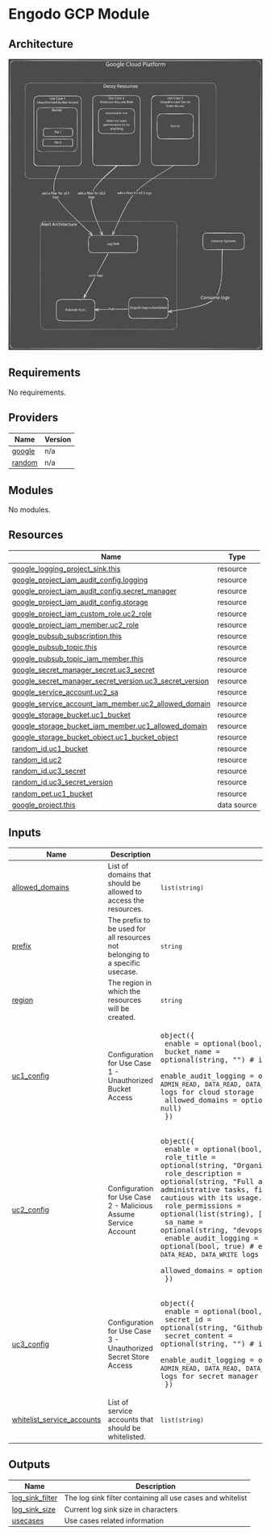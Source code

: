 <!-- markdownlint-disable MD033 MD034 -->

# Engodo GCP Module

## Architecture

![GCP Architecture](../attachments/architecture/gcp_arch.svg)
<!-- BEGIN_TF_DOCS -->
## Requirements

No requirements.

## Providers

| Name | Version |
|------|---------|
| <a name="provider_google"></a> [google](#provider\_google) | n/a |
| <a name="provider_random"></a> [random](#provider\_random) | n/a |

## Modules

No modules.

## Resources

| Name | Type |
|------|------|
| [google_logging_project_sink.this](https://registry.terraform.io/providers/hashicorp/google/latest/docs/resources/logging_project_sink) | resource |
| [google_project_iam_audit_config.logging](https://registry.terraform.io/providers/hashicorp/google/latest/docs/resources/project_iam_audit_config) | resource |
| [google_project_iam_audit_config.secret_manager](https://registry.terraform.io/providers/hashicorp/google/latest/docs/resources/project_iam_audit_config) | resource |
| [google_project_iam_audit_config.storage](https://registry.terraform.io/providers/hashicorp/google/latest/docs/resources/project_iam_audit_config) | resource |
| [google_project_iam_custom_role.uc2_role](https://registry.terraform.io/providers/hashicorp/google/latest/docs/resources/project_iam_custom_role) | resource |
| [google_project_iam_member.uc2_role](https://registry.terraform.io/providers/hashicorp/google/latest/docs/resources/project_iam_member) | resource |
| [google_pubsub_subscription.this](https://registry.terraform.io/providers/hashicorp/google/latest/docs/resources/pubsub_subscription) | resource |
| [google_pubsub_topic.this](https://registry.terraform.io/providers/hashicorp/google/latest/docs/resources/pubsub_topic) | resource |
| [google_pubsub_topic_iam_member.this](https://registry.terraform.io/providers/hashicorp/google/latest/docs/resources/pubsub_topic_iam_member) | resource |
| [google_secret_manager_secret.uc3_secret](https://registry.terraform.io/providers/hashicorp/google/latest/docs/resources/secret_manager_secret) | resource |
| [google_secret_manager_secret_version.uc3_secret_version](https://registry.terraform.io/providers/hashicorp/google/latest/docs/resources/secret_manager_secret_version) | resource |
| [google_service_account.uc2_sa](https://registry.terraform.io/providers/hashicorp/google/latest/docs/resources/service_account) | resource |
| [google_service_account_iam_member.uc2_allowed_domain](https://registry.terraform.io/providers/hashicorp/google/latest/docs/resources/service_account_iam_member) | resource |
| [google_storage_bucket.uc1_bucket](https://registry.terraform.io/providers/hashicorp/google/latest/docs/resources/storage_bucket) | resource |
| [google_storage_bucket_iam_member.uc1_allowed_domain](https://registry.terraform.io/providers/hashicorp/google/latest/docs/resources/storage_bucket_iam_member) | resource |
| [google_storage_bucket_object.uc1_bucket_object](https://registry.terraform.io/providers/hashicorp/google/latest/docs/resources/storage_bucket_object) | resource |
| [random_id.uc1_bucket](https://registry.terraform.io/providers/hashicorp/random/latest/docs/resources/id) | resource |
| [random_id.uc2](https://registry.terraform.io/providers/hashicorp/random/latest/docs/resources/id) | resource |
| [random_id.uc3_secret](https://registry.terraform.io/providers/hashicorp/random/latest/docs/resources/id) | resource |
| [random_id.uc3_secret_version](https://registry.terraform.io/providers/hashicorp/random/latest/docs/resources/id) | resource |
| [random_pet.uc1_bucket](https://registry.terraform.io/providers/hashicorp/random/latest/docs/resources/pet) | resource |
| [google_project.this](https://registry.terraform.io/providers/hashicorp/google/latest/docs/data-sources/project) | data source |

## Inputs

| Name | Description | Type | Default | Required |
|------|-------------|------|---------|:--------:|
| <a name="input_allowed_domains"></a> [allowed\_domains](#input\_allowed\_domains) | List of domains that should be allowed to access the resources. | `list(string)` | `[]` | no |
| <a name="input_prefix"></a> [prefix](#input\_prefix) | The prefix to be used for all resources not belonging to a specific usecase. | `string` | `"engodo"` | no |
| <a name="input_region"></a> [region](#input\_region) | The region in which the resources will be created. | `string` | `"europe-west1"` | no |
| <a name="input_uc1_config"></a> [uc1\_config](#input\_uc1\_config) | Configuration for Use Case 1 - Unauthorized Bucket Access | <pre>object({<br/>    enable               = optional(bool, true)<br/>    bucket_name          = optional(string, "") # if empty, a random name will be generated<br/>    enable_audit_logging = optional(bool, true) # enable `ADMIN_READ`, `DATA_READ`, `DATA_WRITE` logs for cloud storage<br/>    allowed_domains      = optional(list(string), null)<br/>  })</pre> | `{}` | no |
| <a name="input_uc2_config"></a> [uc2\_config](#input\_uc2\_config) | Configuration for Use Case 2 - Malicious Assume Service Account | <pre>object({<br/>    enable               = optional(bool, true)<br/>    role_title           = optional(string, "Organization Admin")<br/>    role_description     = optional(string, "Full access to all organization resources, including administrative tasks, financial data, and sensitive services. Be cautious with its usage.")<br/>    role_permissions     = optional(list(string), ["storage.buckets.list"])<br/>    sa_name              = optional(string, "devops mgmt pipeline")<br/>    enable_audit_logging = optional(bool, true) # enable `ADMIN_READ`, `DATA_READ`, `DATA_WRITE` logs for iam<br/>    allowed_domains      = optional(list(string), [])<br/>  })</pre> | `{}` | no |
| <a name="input_uc3_config"></a> [uc3\_config](#input\_uc3\_config) | Configuration for Use Case 3 - Unauthorized Secret Store Access | <pre>object({<br/>    enable               = optional(bool, true)<br/>    secret_id            = optional(string, "Github Organization Token")<br/>    secret_content       = optional(string, "") # if empty, a random content will be generated<br/>    enable_audit_logging = optional(bool, true) # enable `ADMIN_READ`, `DATA_READ`, `DATA_WRITE` logs for secret manager<br/>  })</pre> | `{}` | no |
| <a name="input_whitelist_service_accounts"></a> [whitelist\_service\_accounts](#input\_whitelist\_service\_accounts) | List of service accounts that should be whitelisted. | `list(string)` | `[]` | no |

## Outputs

| Name | Description |
|------|-------------|
| <a name="output_log_sink_filter"></a> [log\_sink\_filter](#output\_log\_sink\_filter) | The log sink filter containing all use cases and whitelist |
| <a name="output_log_sink_size"></a> [log\_sink\_size](#output\_log\_sink\_size) | Current log sink size in characters |
| <a name="output_usecases"></a> [usecases](#output\_usecases) | Use cases related information |
<!-- END_TF_DOCS -->